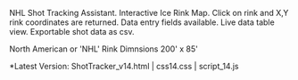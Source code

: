NHL Shot Tracking Assistant.
Interactive Ice Rink Map. Click on rink and X,Y rink coordinates are returned. Data entry fields available. Live data table view. Exportable shot data as csv.

North American or 'NHL' Rink Dimnsions 200' x 85'



*Latest Version: ShotTracker_v14.html | css14.css | script_14.js
